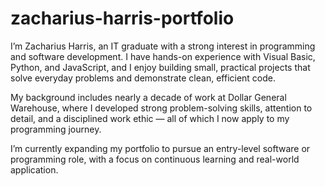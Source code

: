 # zacharius-harris-portfolio
I’m Zacharius Harris, an IT graduate with a strong interest in programming and software development. I have hands-on experience with Visual Basic, Python, and JavaScript, and I enjoy building small, practical projects that solve everyday problems and demonstrate clean, efficient code.

My background includes nearly a decade of work at Dollar General Warehouse, where I developed strong problem-solving skills, attention to detail, and a disciplined work ethic — all of which I now apply to my programming journey.

I’m currently expanding my portfolio to pursue an entry-level software or programming role, with a focus on continuous learning and real-world application.

